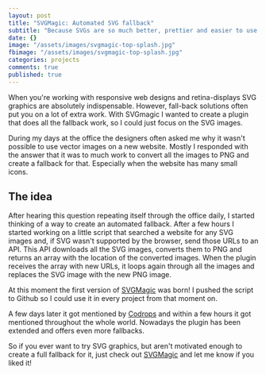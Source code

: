 ```yaml
---
layout: post
title: "SVGMagic: Automated SVG fallback"
subtitle: "Because SVGs are so much better, prettier and easier to use!"
date: {}
image: "/assets/images/svgmagic-top-splash.jpg"
fbimage: "/assets/images/svgmagic-top-splash.jpg"
categories: projects
comments: true
published: true
---
```


When you're working with responsive web designs and retina-displays SVG graphics are absolutely indispensable. However, fall-back solutions often put you on a lot of extra work. With SVGmagic I wanted to create a plugin that does all the fallback work, so I could just focus on the SVG images.

During my days at the office the designers often asked me why it wasn't possible to use vector images on a new website. Mostly I responded with the answer that it was to much work to convert all the images to PNG and create a fallback for that. Especially when the website has many small icons. 

## The idea
After hearing this question repeating itself through the office daily, I started thinking of a way to create an automated fallback. After a few hours I started working on a little script that searched a website for any SVG images and, if SVG wasn't supported by the browser, send those URLs to an API. This API downloads all the SVG images, converts them to PNG and returns an array with the location of the converted images. When the plugin receives the array with new URLs, it loops again through all the images and replaces the SVG image with the new PNG image. 

At this moment the first version of [SVGMagic](https://dirkgroenen.github.io/SVGMagic/) was born! I pushed the script to Github so I could use it in every project from that moment on. 

A few days later it got mentioned by [Codrops](http://tympanus.net/codrops/collective/collective-100/) and within a few hours it got mentioned throughout the whole world. Nowadays the plugin has been extended and offers even more fallbacks.

So if you ever want to try SVG graphics, but aren't motivated enough to create a full fallback for it, just check out [SVGMagic](https://dirkgroenen.github.io/SVGMagic/) and let me know if you liked it!